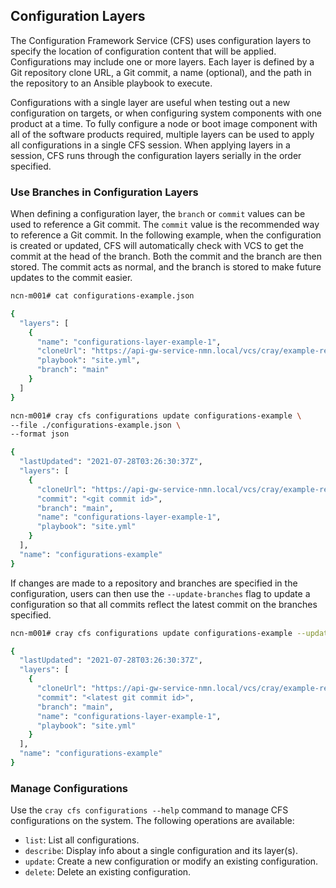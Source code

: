 ## Configuration Layers

The Configuration Framework Service \(CFS\) uses configuration layers to specify the location of configuration content that will be applied. Configurations may include one or more layers. Each layer is defined by a Git repository clone URL, a Git commit, a name \(optional\), and the path in the repository to an Ansible playbook to execute.

Configurations with a single layer are useful when testing out a new configuration on targets, or when configuring system components with one product at a time. To fully configure a node or boot image component with all of the software products required, multiple layers can be used to apply all configurations in a single CFS session. When applying layers in a session, CFS runs through the configuration layers serially in the order specified.

### Use Branches in Configuration Layers

When defining a configuration layer, the `branch` or `commit` values can be used to reference a Git commit. The `commit` value is the recommended way to reference a Git commit. In the following example, when the configuration is created or updated, CFS will automatically check with VCS to get the commit at the head of the branch. Both the commit and the branch are then stored. The commit acts as normal, and the branch is stored to make future updates to the commit easier.

```bash
ncn-m001# cat configurations-example.json

{
  "layers": [
    {
      "name": "configurations-layer-example-1",
      "cloneUrl": "https://api-gw-service-nmn.local/vcs/cray/example-repo.git",
      "playbook": "site.yml",
      "branch": "main"
    }
  ]
}
```

```bash
ncn-m001# cray cfs configurations update configurations-example \
--file ./configurations-example.json \
--format json

{
  "lastUpdated": "2021-07-28T03:26:30:37Z",
  "layers": [
    {
      "cloneUrl": "https://api-gw-service-nmn.local/vcs/cray/example-repo.git",
      "commit": "<git commit id>",
      "branch": "main",
      "name": "configurations-layer-example-1",
      "playbook": "site.yml"
    }
  ],
  "name": "configurations-example"
}
```

If changes are made to a repository and branches are specified in the configuration, users can then use the `--update-branches` flag to update a configuration so that all commits reflect the latest commit on the branches specified.

```bash
ncn-m001# cray cfs configurations update configurations-example --update-branches

{
  "lastUpdated": "2021-07-28T03:26:30:37Z",
  "layers": [
    {
      "cloneUrl": "https://api-gw-service-nmn.local/vcs/cray/example-repo.git",
      "commit": "<latest git commit id>",
      "branch": "main",
      "name": "configurations-layer-example-1",
      "playbook": "site.yml"
    }
  ],
  "name": "configurations-example"
}
```

### Manage Configurations

Use the `cray cfs configurations --help` command to manage CFS configurations on the system. The following operations are available:

-   `list`: List all configurations.
-   `describe`: Display info about a single configuration and its layer\(s\).
-   `update`: Create a new configuration or modify an existing configuration.
-   `delete`: Delete an existing configuration.


